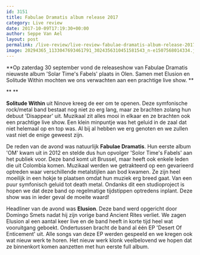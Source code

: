 ```yaml
---
id: 3151
title: Fabulae Dramatis album release 2017
category: Live review
date: 2017-10-09T17:19:30+00:00
author: Seppe Van Ael
layout: post
permalink: /live-review/live-review-fabulae-dramatis-album-release-2017/
image: 20294365_1133047693461791_3024356310451581543_n-e1507568014334.jpg
---
```

**Op zaterdag 30 september vond de releaseshow van Fabulae Dramatis nieuwste album 'Solar Time's Fabels' plaats in Olen. Samen met Elusion en Solitude Within mochten we ons verwachten aan een prachtige live show. **

** **

**Solitude Within** uit Ninove kreeg de eer om te openen. Deze symfonische rock/metal band bestaat nog niet zo erg lang, maar ze brachten zolang hun debuut 'Disappear' uit. Muzikaal zit alles mooi in elkaar en ze brachten ook een prachtige live show. Een klein minpuntje was het geluid in de zaal dat niet helemaal op en top was. Al bij al hebben we erg genoten en we zullen vast niet de enige geweest zijn.

De reden van de avond was natuurlijk **Fabulae Dramatis**. Hun eerste album 'OM' kwam uit in 2012 en stelde dus hun opvolger 'Solor Time's Fabels' aan het publiek voor. Deze band komt uit Brussel, maar heeft ook enkele leden die uit Colombia komen. Muzikaal werden we getrakteerd op een gevarieerd optreden waar verschillende metalstijlen aan bod kwamen. Ze zijn heel moeilijk in een hokje te plaatsen omdat hun muziek erg breed gaat. Van een puur symfonisch geluid tot death metal. Ondanks dit een studioproject is hopen we dat deze band op regelmatige tijdstippen optredens inplant. Deze show was in ieder geval de moeite waard!

Headliner van de avond was **Elusion**. Deze band werd opgericht door Domingo Smets nadat hij zijn vorige band Ancient Rites verliet. We zagen Elusion al een aantal keer live en de band heeft in korte tijd heel wat vooruitgang geboekt. Ondertussen bracht de band al één EP 'Desert Of Enticement' uit. Alle songs van deze EP werden gespeeld en we kregen ook wat nieuw werk te horen. Het nieuw werk klonk veelbelovend we hopen dat ze binnenkort komen aanzetten met hun eerste full album.

&nbsp;